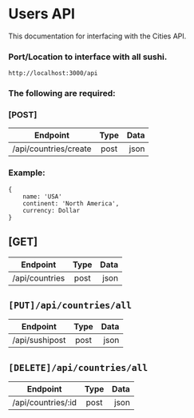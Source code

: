 
# Users API

This documentation for interfacing with the Cities API. 

### Port/Location to interface with all sushi. 
`http://localhost:3000/api`


### The following are required: 


### [POST]

|Endpoint       | Type      | Data    |
|---------------|:---------:|--------:|
|/api/countries/create | post      | json    |

### Example:
```
{
    name: 'USA' 
    continent: 'North America',
    currency: Dollar
}
```


## [GET]


|Endpoint       | Type      | Data    |
|---------------|:---------:|--------:|
|/api/countries | post      | json    |


## `[PUT]/api/countries/all`



|Endpoint       | Type      | Data    |
|---------------|:---------:|--------:|
|/api/sushipost | post      | json    |




## `[DELETE]/api/countries/all`



|Endpoint       | Type      | Data    |
|---------------|:---------:|--------:|
|/api/countries/:id | post      | json    |



